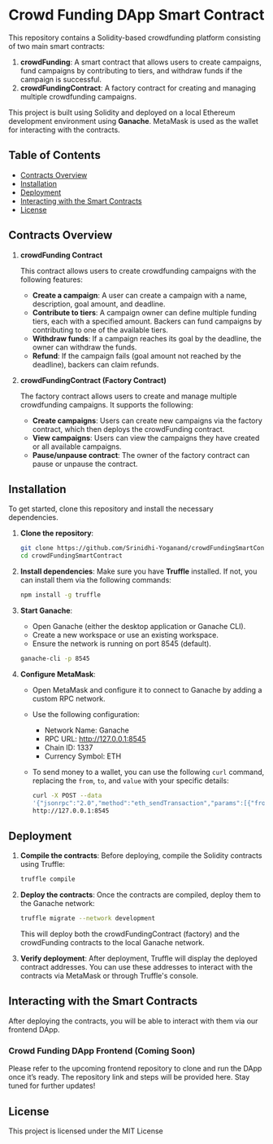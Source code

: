 # Crowd Funding DApp Smart Contract

This repository contains a Solidity-based crowdfunding platform consisting of two main smart contracts:

1. **crowdFunding**: A smart contract that allows users to create campaigns, fund campaigns by contributing to tiers, and withdraw funds if the campaign is successful.
2. **crowdFundingContract**: A factory contract for creating and managing multiple crowdfunding campaigns.

This project is built using Solidity and deployed on a local Ethereum development environment using **Ganache**. MetaMask is used as the wallet for interacting with the contracts.

## Table of Contents

- [Contracts Overview](#contracts-overview)
- [Installation](#installation)
- [Deployment](#deployment)
- [Interacting with the Smart Contracts](#interacting-with-the-smart-contracts)
- [License](#license)

## Contracts Overview

1. **crowdFunding Contract**

    This contract allows users to create crowdfunding campaigns with the following features:

    - **Create a campaign**: A user can create a campaign with a name, description, goal amount, and deadline.
    - **Contribute to tiers**: A campaign owner can define multiple funding tiers, each with a specified amount. Backers can fund campaigns by contributing to one of the available tiers.
    - **Withdraw funds**: If a campaign reaches its goal by the deadline, the owner can withdraw the funds.
    - **Refund**: If the campaign fails (goal amount not reached by the deadline), backers can claim refunds.

2. **crowdFundingContract (Factory Contract)**

    The factory contract allows users to create and manage multiple crowdfunding campaigns. It supports the following:

    - **Create campaigns**: Users can create new campaigns via the factory contract, which then deploys the crowdFunding contract.
    - **View campaigns**: Users can view the campaigns they have created or all available campaigns.
    - **Pause/unpause contract**: The owner of the factory contract can pause or unpause the contract.

## Installation

To get started, clone this repository and install the necessary dependencies.

1. **Clone the repository**:

   ```bash
   git clone https://github.com/Srinidhi-Yoganand/crowdFundingSmartContract.git
   cd crowdFundingSmartContract
   ```
   
2. **Install dependencies**:
  Make sure you have **Truffle** installed. If not, you can install them via the following commands:

    ```bash 
    npm install -g truffle
    ```

3. **Start Ganache**:
    - Open Ganache (either the desktop application or Ganache CLI).
    - Create a new workspace or use an existing workspace.
    - Ensure the network is running on port 8545 (default).

    ```bash
    ganache-cli -p 8545
    ```

4. **Configure MetaMask**:
    - Open MetaMask and configure it to connect to Ganache by adding a custom RPC network.
    - Use the following configuration:
      - Network Name: Ganache
      - RPC URL: http://127.0.0.1:8545
      - Chain ID: 1337
      - Currency Symbol: ETH
    - To send money to a wallet, you can use the following `curl` command, replacing the `from`, `to`, and `value` with your specific details:

      ```bash
      curl -X POST --data 
      '{"jsonrpc":"2.0","method":"eth_sendTransaction","params":[{"from":"<GANACHE_ADDRESS>","to":"<METAMASK_ADDRESS>","value":"<YOUR_AMOUNT_IN_HEX>"}],"id":1}' 
      http://127.0.0.1:8545
      ```

## Deployment

1. **Compile the contracts**:
    Before deploying, compile the Solidity contracts using Truffle:

    ```bash
    truffle compile
    ```

2. **Deploy the contracts**:
    Once the contracts are compiled, deploy them to the Ganache network:
    ```bash
    truffle migrate --network development
    ```
    This will deploy both the crowdFundingContract (factory) and the crowdFunding contracts to the local Ganache network.
  
3. **Verify deployment**:
    After deployment, Truffle will display the deployed contract addresses. You can use these addresses to interact with the contracts via MetaMask or through Truffle's console.
  
## Interacting with the Smart Contracts

  After deploying the contracts, you will be able to interact with them via our frontend DApp. 

  ### Crowd Funding DApp Frontend (Coming Soon)
  Please refer to the upcoming frontend repository to clone and run the DApp once it’s ready. The repository link and steps will be provided here.
  Stay tuned for further updates!

## License
  This project is licensed under the MIT License 